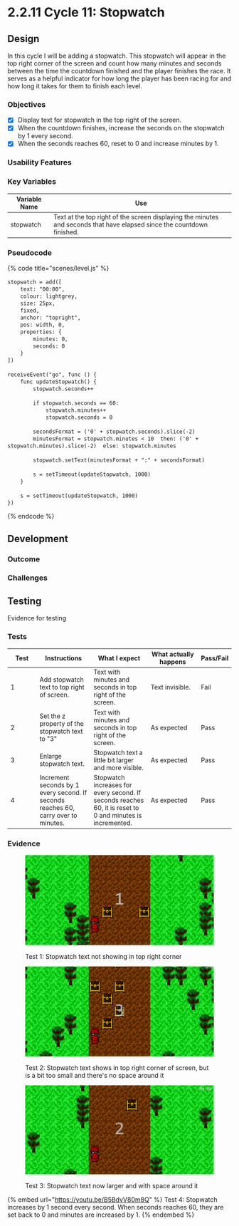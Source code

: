 # 2.2.11 Cycle 11: Stopwatch

## Design

In this cycle I will be adding a stopwatch. This stopwatch will appear in the top right corner of the screen and count how many minutes and seconds between the time the countdown finished and the player finishes the race. It serves as a helpful indicator for how long the player has been racing for and how long it takes for them to finish each level.

### Objectives

* [x] Display text for stopwatch in the top right of the screen.
* [x] When the countdown finishes, increase the seconds on the stopwatch by 1 every second.
* [x] When the seconds reaches 60, reset to 0 and increase minutes by 1.

### Usability Features

### Key Variables

| Variable Name | Use                                                                                                                    |
| ------------- | ---------------------------------------------------------------------------------------------------------------------- |
| stopwatch     | Text at the top right of the screen displaying the minutes and seconds that have elapsed since the countdown finished. |

### Pseudocode

{% code title="scenes/level.js" %}
```
stopwatch = add([
    text: "00:00",
    colour: lightgrey,
    size: 25px,
    fixed,
    anchor: "topright",
    pos: width, 0,
    properties: {
        minutes: 0,
        seconds: 0
    }
])

receiveEvent("go", func () {
    func updateStopwatch() {
        stopwatch.seconds++
        
        if stopwatch.seconds == 60:
            stopwatch.minutes++
            stopwatch.seconds = 0
            
        secondsFormat = ('0' + stopwatch.seconds).slice(-2)
        minutesFormat = stopwatch.minutes < 10  then: ('0' + stopwatch.minutes).slice(-2)  else: stopwatch.minutes

        stopwatch.setText(minutesFormat + ":" + secondsFormat)
        
        s = setTimeout(updateStopwatch, 1000)
    }
    
    s = setTimeout(updateStopwatch, 1000)
})
```
{% endcode %}

## Development

### Outcome



### Challenges



## Testing

Evidence for testing

### Tests

<table><thead><tr><th width="95">Test</th><th width="158">Instructions</th><th width="171">What I expect</th><th width="174">What actually happens</th><th>Pass/Fail</th></tr></thead><tbody><tr><td>1</td><td>Add stopwatch text to top right of screen.</td><td>Text with minutes and seconds in top right of the screen.</td><td>Text invisible.</td><td>Fail</td></tr><tr><td>2</td><td>Set the z property of the stopwatch text to "3"</td><td>Text with minutes and seconds in top right of the screen.</td><td>As expected</td><td>Pass</td></tr><tr><td>3</td><td>Enlarge stopwatch text.</td><td>Stopwatch text a little bit larger and more visible.</td><td>As expected</td><td>Pass</td></tr><tr><td>4</td><td>Increment seconds by 1 every second. If seconds reaches 60, carry over to minutes.</td><td>Stopwatch increases for every second. If seconds reaches 60, it is reset to 0 and minutes is incremented.</td><td>As expected</td><td>Pass</td></tr></tbody></table>

### Evidence

<figure><img src="../.gitbook/assets/image (53).png" alt=""><figcaption><p>Test 1: Stopwatch text not showing in top right corner</p></figcaption></figure>

<figure><img src="../.gitbook/assets/image (54).png" alt=""><figcaption><p>Test 2: Stopwatch text shows in top right corner of screen, but is a bit too small and there's no space around it</p></figcaption></figure>

<figure><img src="../.gitbook/assets/image (55).png" alt=""><figcaption><p>Test 3: Stopwatch text now larger and with space around it</p></figcaption></figure>

{% embed url="https://youtu.be/B5BdvV80m8Q" %}
Test 4: Stopwatch increases by 1 second every second. When seconds reaches 60, they are set back to 0 and minutes are increased by 1.
{% endembed %}
